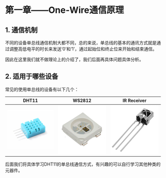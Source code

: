 # 第一章——One-Wire通信原理

## 1. 通信机制

不同的设备单总线通信机制大都不同，总的来说，单总线的基本的通讯方式就是通过调整高低电平的时长来发送‘0’和‘1’，通过起始位和终止位来开始和结束通信。

因此在这里我们就不做理论上的介绍了，我们后面再具体问题具体分析。

## 2. 适用于哪些设备

常见的使用单总线的设备有以下几个：

|                              DHT11                               |                              WS2812                               |                              IR Receiver                               |
| :--------------------------------------------------------------: | :---------------------------------------------------------------: | :--------------------------------------------------------------------: |
| ![DHT11](../../../../images/通信专题/串口通信/One-Wire/3.1.1-1.png) | ![WS2812](../../../../images/通信专题/串口通信/One-Wire/3.1.1-2.png) | ![IR Receiver](../../../../images/通信专题/串口通信/One-Wire/3.1.1-3.png) |

后面我们将具体学习DHT11的单总线通信方式，有兴趣的可以自行学习其他种类的元器件。